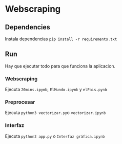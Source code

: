 # Webscraping

## Dependencies

Instala dependencias `pip install -r requirements.txt`

## Run

Hay que ejecutar todo para que funciona la aplicacion.

### Webscraping
Ejecuta `20mins.ipynb`, `ElMundo.ipynb` y `elPais.pynb`

### Preprocesar

Ejecuta `python3 vectorizar.py`o `vectorizar.ipynb`

### Interfaz

Ejecuta `python3 app.py` o `Interfaz gráfica.ipynb`

